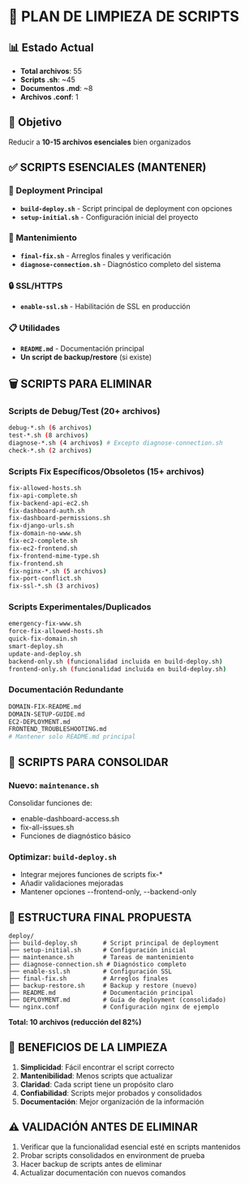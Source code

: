# 🧹 PLAN DE LIMPIEZA DE SCRIPTS

## 📊 Estado Actual
- **Total archivos**: 55
- **Scripts .sh**: ~45
- **Documentos .md**: ~8
- **Archivos .conf**: 1

## 🎯 Objetivo
Reducir a **10-15 archivos esenciales** bien organizados

## ✅ SCRIPTS ESENCIALES (MANTENER)

### 🚀 Deployment Principal
- **`build-deploy.sh`** - Script principal de deployment con opciones
- **`setup-initial.sh`** - Configuración inicial del proyecto

### 🔧 Mantenimiento
- **`final-fix.sh`** - Arreglos finales y verificación
- **`diagnose-connection.sh`** - Diagnóstico completo del sistema

### 🔒 SSL/HTTPS
- **`enable-ssl.sh`** - Habilitación de SSL en producción

### 📋 Utilidades
- **`README.md`** - Documentación principal
- **Un script de backup/restore** (si existe)

## 🗑️ SCRIPTS PARA ELIMINAR

### Scripts de Debug/Test (20+ archivos)
```bash
debug-*.sh (6 archivos)
test-*.sh (8 archivos)  
diagnose-*.sh (4 archivos) # Excepto diagnose-connection.sh
check-*.sh (2 archivos)
```

### Scripts Fix Específicos/Obsoletos (15+ archivos)
```bash
fix-allowed-hosts.sh
fix-api-complete.sh
fix-backend-api-ec2.sh
fix-dashboard-auth.sh
fix-dashboard-permissions.sh
fix-django-urls.sh
fix-domain-no-www.sh
fix-ec2-complete.sh
fix-ec2-frontend.sh
fix-frontend-mime-type.sh
fix-frontend.sh
fix-nginx-*.sh (5 archivos)
fix-port-conflict.sh
fix-ssl-*.sh (3 archivos)
```

### Scripts Experimentales/Duplicados
```bash
emergency-fix-www.sh
force-fix-allowed-hosts.sh
quick-fix-domain.sh
smart-deploy.sh
update-and-deploy.sh
backend-only.sh (funcionalidad incluida en build-deploy.sh)
frontend-only.sh (funcionalidad incluida en build-deploy.sh)
```

### Documentación Redundante
```bash
DOMAIN-FIX-README.md
DOMAIN-SETUP-GUIDE.md
EC2-DEPLOYMENT.md
FRONTEND_TROUBLESHOOTING.md
# Mantener solo README.md principal
```

## 🔄 SCRIPTS PARA CONSOLIDAR

### Nuevo: `maintenance.sh` 
Consolidar funciones de:
- enable-dashboard-access.sh
- fix-all-issues.sh
- Funciones de diagnóstico básico

### Optimizar: `build-deploy.sh`
- Integrar mejores funciones de scripts fix-*
- Añadir validaciones mejoradas
- Mantener opciones --frontend-only, --backend-only

## 📁 ESTRUCTURA FINAL PROPUESTA

```
deploy/
├── build-deploy.sh       # Script principal de deployment  
├── setup-initial.sh      # Configuración inicial
├── maintenance.sh        # Tareas de mantenimiento
├── diagnose-connection.sh # Diagnóstico completo
├── enable-ssl.sh         # Configuración SSL
├── final-fix.sh          # Arreglos finales
├── backup-restore.sh     # Backup y restore (nuevo)
├── README.md             # Documentación principal
├── DEPLOYMENT.md         # Guía de deployment (consolidado)
└── nginx.conf            # Configuración nginx de ejemplo
```

**Total: 10 archivos (reducción del 82%)**

## 🎯 BENEFICIOS DE LA LIMPIEZA

1. **Simplicidad**: Fácil encontrar el script correcto
2. **Mantenibilidad**: Menos scripts que actualizar
3. **Claridad**: Cada script tiene un propósito claro
4. **Confiabilidad**: Scripts mejor probados y consolidados
5. **Documentación**: Mejor organización de la información

## ⚠️ VALIDACIÓN ANTES DE ELIMINAR

1. Verificar que la funcionalidad esencial esté en scripts mantenidos
2. Probar scripts consolidados en environment de prueba
3. Hacer backup de scripts antes de eliminar
4. Actualizar documentación con nuevos comandos
